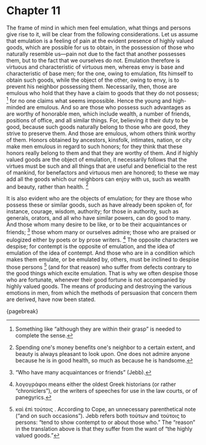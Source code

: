 # Chapter 11

The frame of mind in which men feel emulation, what things and persons give rise to it, will be clear from the following considerations. Let us
assume that emulation is a feeling of pain at the evident presence of highly valued goods, which are possible for us to obtain, in the possession of
those who naturally resemble us—pain not due to the fact that another possesses them, but to the fact that we ourselves do not. Emulation therefore
is virtuous and characteristic of virtuous men, whereas envy is base and characteristic of base men; for the one, owing to emulation, fits himself
to obtain such goods, while the object of the other, owing to envy, is to prevent his neighbor possessing them. Necessarily, then, those are emulous
who hold that they have a claim to goods that they do not possess; [^^10_1] for no one claims what seems impossible. Hence the young and high-minded
are emulous. And so are those who possess such advantages as are worthy of honorable men, which include wealth, a number of friends, positions of
office, and all similar things. For, believing it their duty to be good, because such goods naturally belong to those who are good, they strive to
preserve them. And those are emulous, whom others think worthy of them. Honors obtained by ancestors, kinsfolk, intimates, nation, or city make men
emulous in regard to such honors; for they think that these honors really belong to them and that they are worthy of them. And if highly valued
goods are the object of emulation, it necessarily follows that the virtues must be such and all things that are useful and beneficial to the rest of
mankind, for benefactors and virtuous men are honored; to these we may add all the goods which our neighbors can enjoy with us, such as wealth and
beauty, rather than health. [^^10_2]

It is also evident who are the objects of emulation; for they are those who possess these or similar goods, such as have already been spoken of, for
instance, courage, wisdom, authority; for those in authority, such as generals, orators, and all who have similar powers, can do good to many. And
those whom many desire to be like, or to be their acquaintances or friends; [^^10_3] those whom many or ourselves admire; those who are praised or
eulogized either by poets or by prose writers. [^^10_4] The opposite characters we despise; for contempt is the opposite of emulation, and the idea
of emulation of the idea of contempt. And those who are in a condition which makes them emulate, or be emulated by, others, must be inclined to
despise those persons [^^10_5] (and for that reason) who suffer from defects contrary to the good things which excite emulation. That is why we
often despise those who are fortunate, whenever their good fortune is not accompanied by highly valued goods. The means of producing and destroying
the various emotions in men, from which the methods of persuasion that concern them are derived, have now been stated.

{pagebreak}

[^^10_1]: Something like “although they are within their grasp” is needed to complete the sense.

[^^10_2]: Spending one's money benefits one's neighbor to a certain extent, and beauty is always pleasant to look upon. One does not admire anyone because he is in good health, so much as because he is
handsome.

[^^10_3]: “Who have many acquaintances or friends” (Jebb).

[^^10_4]: λογογράφοι means either the oldest Greek historians (or rather “chroniclers”), or the writers of speeches for use in the law courts, or of
panegyrics.

[^^10_5]: καὶ ἐπὶ τούτοις . According to Cope, an unnecessary parenthetical note (“and on such occasions”). Jebb refers both τούτων and τούτοις to
persons: “tend to show contempt to or about those who.” The “reason” in the translation above is that they suffer from the want of “the highly
valued goods.” 

